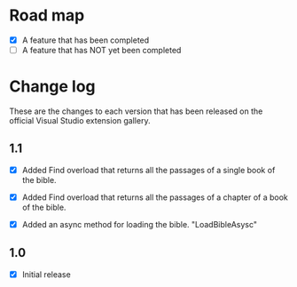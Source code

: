# Road map

- [x] A feature that has been completed
- [ ] A feature that has NOT yet been completed

# Change log

These are the changes to each version that has been released
on the official Visual Studio extension gallery.

## 1.1

- [x] Added Find overload that returns all the passages of a single book of the bible.
- [x] Added Find overload that returns all the passages of a chapter of a book of the bible.
- [x] Added an async method for loading the bible. "LoadBibleAsysc"


## 1.0

- [x] Initial release